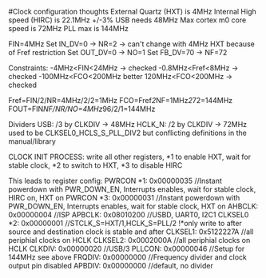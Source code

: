 #Clock configuration thoughts
External Quartz (HXT) is 4MHz
Internal High speed (HIRC) is 22.1MHz +/-3%
USB needs 48MHz
Max cortex m0 core speed is 72MHz
PLL max is 144MHz


FIN=4MHz
Set IN_DV=0       -> NR=2  -> can't change with 4MHz HXT because of Fref restriction
Set OUT_DV=0      -> NO=1
Set FB_DV=70      -> NF=72

Constraints:
-4MHz<FIN<24MHz                             -> checked
-0.8MHz<Fref<8MHz                           -> checked
-100MHz<FCO<200MHz better 120MHz<FCO<200MHz -> checked

Fref=FIN/2/NR=4MHz/2/2=1MHz
FCO=Fref*2*NF=1MHz*2*72=144MHz
FOUT=FIN*NF/NR/NO=4MHz*96/2/1=144MHz

Dividers
USB: /3 by CLKDIV     -> 48MHz
HCLK_N: /2 by CLKDIV  -> 72MHz
    used to be CLKSEL0_HCLS_S_PLL_DIV2 but conflicting definitions in the manual/library

CLOCK INIT PROCESS:
write all other registers, *1 to enable HXT, wait for stable clock, *2 to switch to HXT, *3 to disable HIRC

This leads to register config:
PWRCON *1:              0x00000035 //Instant powerdown with PWR_DOWN_EN, Interrupts enables, wait for stable clock, HIRC on, HXT on
PWRCON *3:              0x00000031  //Instant powerdown with PWR_DOWN_EN, Interrupts enables, wait for stable clock, HXT on
AHBCLK:                 0x00000004 //ISP
APBCLK:                 0x08010200 //USBD, UART0, I2C1
CLKSEL0 *2:             0x00000001 //STCLK_S=HXT/1,HCLK_S=PLL/2 !*only write to after source and destination clock is stable and after
CLKSEL1:                0x5122227A //all periphial clocks on HCLK
CLKSEL2:                0x0002000A //all periphial clocks on HCLK
CLKDIV:                 0x00000020 //USB/3
PLLCON:                 0x00000046 //Setup for 144MHz see above
FRQDIV:                 0x00000000 //Frequency divider and clock output pin disabled
APBDIV:                 0x00000000 //default, no divider
